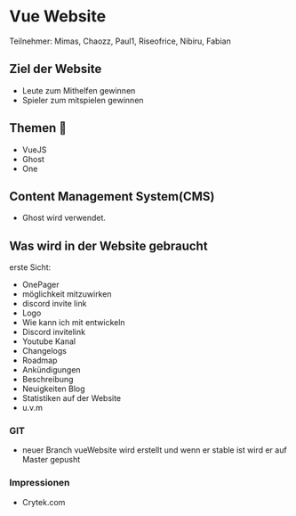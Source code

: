 # Vue Website

Teilnehmer:  Mimas, Chaozz, Paul1, Riseofrice, Nibiru, Fabian

## Ziel der Website 
- Leute  zum Mithelfen gewinnen
- Spieler zum mitspielen gewinnen 
 
## Themen :pencil:
 - VueJS
 - Ghost
 - One 

## Content Management System(CMS)
 - Ghost wird verwendet.

##  Was wird in der Website gebraucht

erste Sicht: 
- OnePager 
- möglichkeit mitzuwirken
- discord invite link
- Logo
- Wie kann ich mit entwickeln
- Discord invitelink
- Youtube Kanal   
- Changelogs
- Roadmap
- Ankündigungen
- Beschreibung
- Neuigkeiten Blog
- Statistiken auf der Website
- u.v.m

### GIT
- neuer Branch vueWebsite wird erstellt und wenn er stable ist wird er auf Master gepusht

### Impressionen 
- Crytek.com
